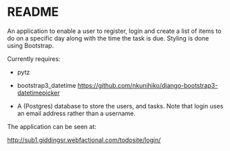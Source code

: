 # README #

An application to enable a user to register, login and create a list of items to do on a specific day along with the time the task is due. Styling is done using Bootstrap.

Currently requires:

- pytz

- bootstrap3_datetime 
    https://github.com/nkunihiko/django-bootstrap3-datetimepicker

- A (Postgres) database to store the users, and tasks. Note that login uses an email address rather than a username.

The application can be seen at:

http://sub1.giddingsr.webfactional.com/todosite/login/